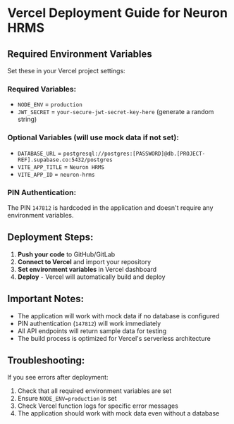 # Vercel Deployment Guide for Neuron HRMS

## Required Environment Variables

Set these in your Vercel project settings:

### Required Variables:
- `NODE_ENV` = `production`
- `JWT_SECRET` = `your-secure-jwt-secret-key-here` (generate a random string)

### Optional Variables (will use mock data if not set):
- `DATABASE_URL` = `postgresql://postgres:[PASSWORD]@db.[PROJECT-REF].supabase.co:5432/postgres`
- `VITE_APP_TITLE` = `Neuron HRMS`
- `VITE_APP_ID` = `neuron-hrms`

### PIN Authentication:
The PIN `147812` is hardcoded in the application and doesn't require any environment variables.

## Deployment Steps:

1. **Push your code** to GitHub/GitLab
2. **Connect to Vercel** and import your repository
3. **Set environment variables** in Vercel dashboard
4. **Deploy** - Vercel will automatically build and deploy

## Important Notes:

- The application will work with mock data if no database is configured
- PIN authentication (`147812`) will work immediately
- All API endpoints will return sample data for testing
- The build process is optimized for Vercel's serverless architecture

## Troubleshooting:

If you see errors after deployment:
1. Check that all required environment variables are set
2. Ensure `NODE_ENV=production` is set
3. Check Vercel function logs for specific error messages
4. The application should work with mock data even without a database
